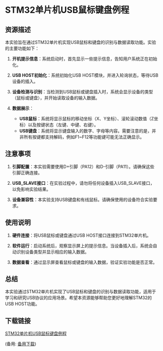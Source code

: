 # STM32单片机USB鼠标键盘例程

## 资源描述

本实验旨在通过STM32单片机实现USB鼠标和键盘的识别与数据读取功能。实验的主要功能如下：

1. **开机提示信息**：系统启动时，首先显示一些提示信息，告知用户系统正在初始化。

2. **USB HOST初始化**：系统初始化USB HOST模块，并进入轮询状态，等待USB设备的插入。

3. **设备检测与识别**：当检测到USB鼠标或键盘插入时，系统会显示设备的类型（鼠标或键盘），并开始读取设备的输入数据。

4. **数据展示**：
   - **USB鼠标**：系统将显示鼠标的移动坐标（X、Y坐标）、滚轮滚动数值（Z坐标）以及按键状态（左键、中键、右键）。
   - **USB键盘**：系统将显示键盘输入的数字、字母等内容。需要注意的是，并非所有按键都支持解码，例如F1~F12等功能键可能无法正确显示。

## 注意事项

1. **引脚配置**：本实验需要使用D+引脚（PA12）和D-引脚（PA11）。请确保这些引脚正确连接。

2. **USB_SLAVE接口**：在实验过程中，请勿将任何设备插入USB_SLAVE接口，以免影响实验结果。

3. **设备兼容性**：本实验支持USB键盘和有线鼠标。请确保使用的设备符合实验要求。

## 使用说明

1. **硬件连接**：将USB鼠标或键盘通过USB HOST接口连接到STM32单片机。

2. **软件运行**：启动系统后，观察显示屏上的提示信息。当设备插入后，系统会自动识别设备类型并显示相应的输入数据。

3. **数据查看**：通过显示屏查看鼠标或键盘的输入数据，验证实验功能是否正常。

## 总结

本实验通过STM32单片机实现了USB鼠标和键盘的识别与数据读取功能，适用于学习和研究USB协议的应用场景。希望本资源能够帮助您更好地理解STM32的USB HOST功能。

## 下载链接
[STM32单片机USB鼠标键盘例程](https://pan.quark.cn/s/b59f6c184c0c) 

(备用: [备用下载](https://pan.baidu.com/s/1yQ_JlHLPtdaep8y5qD5ELg?pwd=1234))
